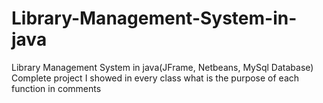 # Library-Management-System-in-java
Library Management System in java(JFrame, Netbeans, MySql Database) Complete project
I showed in every class what is the purpose of each function in comments 
